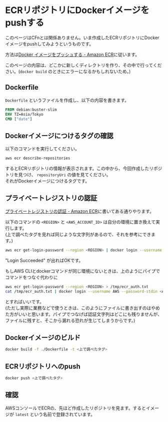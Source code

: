 # ECRリポジトリにDockerイメージをpushする
このページはCFnとは関係ありません。いま作成したECRリポジトリにDockerイメージをpushしてみようというものです。

方法は[Docker イメージをプッシュする - Amazon ECR](https://docs.aws.amazon.com/ja_jp/AmazonECR/latest/userguide/docker-push-ecr-image.html)に従います。

このページの内容は、どこかに新しくディレクトリを作り、その中で行ってください。(`docker build` のときにエラーになるかもしれないため。)

## Dockerfile
`Dockerfile` というファイルを作成し、以下の内容を書きます。

```Dockerfile
FROM debian:buster-slim
ENV TZ=Asia/Tokyo
CMD ["date"]
```

## Dockerイメージにつけるタグの確認
以下のコマンドを実行してください。

```sh
aws ecr describe-repositories
```

するとECRリポジトリの情報が表示されます。この中から、今回作成したリポジトリを見つけ、 `repositoryUri` の値を見てください。  
それがDockerイメージにつけるタグです。

## プライベートレジストリの認証
[プライベートレジストリの認証 - Amazon ECR](https://docs.aws.amazon.com/ja_jp/AmazonECR/latest/userguide/registry_auth.html)に書いてある通りやります。

以下のコマンドの `<REGION>` と `<AWS_ACCOUNT_ID>` は自分の環境に置き換えて実行します。  
(上で調べたタグを見れば同じような文字列があるので、それを参考にできます。)

```sh
aws ecr get-login-password --region <REGION> | docker login --username AWS --password-stdin <AWS_ACCOUNT_ID>.dkr.ecr.<REGION>.amazonaws.com
```
"Login Succeeded" が出ればOKです。

もしAWS CLIとdockerコマンドが同じ環境にないときは、上のようにパイプでコマンドをつなぐ代わりに
```sh
aws ecr get-login-password --region <REGION> > /tmp/ecr_auth.txt
cat /tmp/ecr_auth.txt | docker login --username AWS --password-stdin <AWS_ACCOUNT_ID>.dkr.ecr.<REGION>.amazonaws.com
```
とすればいいです。  
(ただし実際に業務などで使うときは、このようにファイルに書き出すのはやめた方がいいと思います。パイプでつなげば認証文字列はどこにも残りませんが、ファイルに残すと、そこから漏れる恐れが生じてしまうからです。)

## Dockerイメージのビルド
```sh
docker build -f ./Dockerfile -t <上で調べたタグ>
```

## ECRリポジトリへのpush
```sh
docker push <上で調べたタグ>
```

## 確認
AWSコンソールでECRの、先ほど作成したリポジトリを見ます。するとイメージが `latest` という名前で登録されています。
